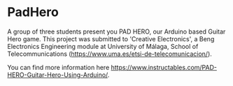 # PadHero

A group of three students present you PAD HERO, our Arduino based Guitar Hero game. This project was submitted to 'Creative Electronics', a Beng Electronics Engineering module at University of Málaga, School of Telecommunications (https://www.uma.es/etsi-de-telecomunicacion/).

You can find more information here https://www.instructables.com/PAD-HERO-Guitar-Hero-Using-Arduino/. 

